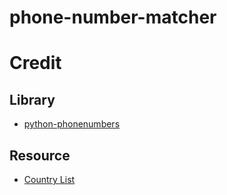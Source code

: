 # phone-number-matcher


# Credit

## Library
- [python-phonenumbers](https://github.com/daviddrysdale/python-phonenumbers)

## Resource
- [Country List](http://www.andrewpatton.com/countrylist.html)